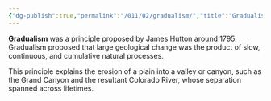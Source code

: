 ```yaml
---
{"dg-publish":true,"permalink":"/011/02/gradualism/","title":"Gradualism","tags":["BIOL422"],"noteIcon":"fallback","created":"2024-09-26T13:45:04.088-07:00","updated":"2024-09-26T15:18:45.922-07:00"}
---
```


**Gradualism** was a principle proposed by James Hutton around 1795. Gradualism proposed that large geological change was the product of slow, continuous, and cumulative natural processes.

This principle explains the erosion of a plain into a valley or canyon, such as the Grand Canyon and the resultant Colorado River, whose separation spanned across lifetimes.